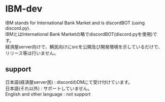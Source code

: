 # IBM-dev
IBM stands for International Bank Market and is discordBOT (using discord.py).</br>
IBMとはInternational Bank Marketの略でdiscordBOT(discord.pyを使用)です。</br>
経済屋server向けで、鯖民向けにsrcを公開及び開発環境を示しているだけで、リリース等は行いません。
## support
日本語(経済屋server民) : discordのDMにて受け付けています。</br>
日本語(それ以外) : サポートしていません。</br>
English and other language : not support
